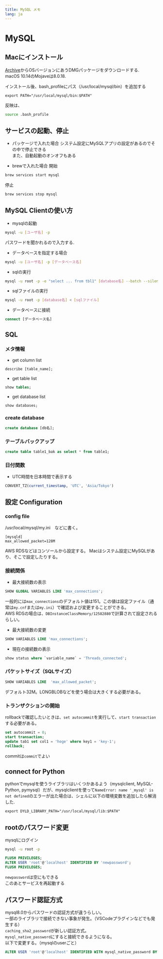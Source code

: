```yaml
---
title: MySQL メモ
lang: ja
---
```



# MySQL

## Macにインストール

[Archive](https://downloads.mysql.com/archives/community/)からOSバージョンにあうDMGパッケージをダウンロードする.  
macOS 10.14のMojaveは8.0.18.  

インストール後、bash_profileにパス（/usr/local/mysql/bin）を追加する

```bash:.bash_profile
export PATH="/usr/local/mysql/bin:$PATH"
```
反映は、

```bash
source .bash_profile
```

## サービスの起動、停止

- パッケージで入れた場合
システム設定にMySQLアプリの設定があるのでその中で停止できる  
また、自動起動のオンオフもある

- brewで入れた場合
開始

```bash
brew services start mysql
```
停止

```bash
brew services stop mysql
```

## MySQL Clientの使い方

- mysqlの起動

```bash
mysql -u [ユーザ名] -p
```
パスワードを聞かれるので入力する.  

- データベースを指定する場合

```bash
mysql -u [ユーザ名] -p [データベース名]
```

- sqlの実行

```bash
mysql -u root -p -e "select ... from tbl1" [database名] --batch --silent
```

- sqlファイルの実行

```bash
mysql -u root -p [database名] < [sqlファイル]
```

- データベースに接続

```sql
connect [データベース名]
```

## SQL
### メタ情報
- get column list

```sql
describe [table_name];
```

- get table list

```sql
show tables;
```

- get database list

```sql
show databases;
```
### create database

```sql
create database [db名];
```

### テーブルバックアップ

```sql
create table table1_bak as select * from table1;
```

### 日付関数
- UTC時間を日本時間で表示する

```sql
CONVERT_TZ(current_timestamp, 'UTC', 'Asia/Tokyo')
```

## 設定 Configuration
### config file
/usr/local/mysql/my.ini　などに書く。

```text
[mysqld]
max_allowed_packet=128M
```
AWS RDSなどはコンソールから設定する。
Macはシステム設定にMySQLがあり、そこで設定したりする。


### 接続関係

- 最大接続数の表示

```sql
SHOW GLOBAL VARIABLES LIKE 'max_connections';
```
一般的には`max_connections`のデフォルト値は151。この値は設定ファイル（通常は`my.cnf`または`my.ini`）で確認および変更することができる。  
AWS RDSの場合は、`DBInstanceClassMemory/12582880`で計算されて設定されるらしい。

- 最大接続数の変更

```sql
SHOW VARIABLES LIKE 'max_connections';
```

- 現在の接続数の表示

```sql
show status where `variable_name` = 'Threads_connected';
```
### パケットサイズ（SQLサイズ）

```sql
SHOW VARIABLES LIKE  'max_allowed_packet';
```
デフォルト32M。LONGBLOBなどを使う場合は大きくする必要がある。

### トランザクションの開始

rollbackで確認したいときは、`set autocommit`を実行して、`start transaction`する必要がある。

```sql
set autocommit = 0;
start transaction;
update tab1 set col1 = 'hoge' where key1 = 'key-1';
rollback;
```

commitは`commit`でよい

## connect for Python

pythonでmysqlを使うライブラリはいくつかあるよう（mysqlclient, MySQL-Python, pymysql）だが、mysqlclientを使って`NameError: name '_mysql' is not defined`のエラーが出た場合は、シェルに以下の環境変数を追加したら解消した.  

```bash:.bash_profile
export DYLD_LIBRARY_PATH="/usr/local/mysql/lib:$PATH"
```

## rootのパスワード変更
mysqlにログイン

```bash
mysql -u root -p
```

```sql
FLUSH PRIVILEGES;
ALTER USER 'root'@'localhost' IDENTIFIED BY 'newpassword';
FLUSH PRIVILEGES;
```
`newpassword`は空にもできる  
このあとサービスを再起動する

## パスワード認証方式

mysql8.0からパスワードの認証方式が違うらしい。  
一部のライブラリで接続できない事象が発生。（VSCodeプラグインなどでも発生する）  
`caching_sha2_password`が新しい認証方式。  
`mysql_native_password`にすると接続できるようになる。  
以下で変更する。（mysqlのuserごと）  

```sql
ALTER USER 'root'@'localhost' IDENTIFIED WITH mysql_native_password BY 'password'
```




